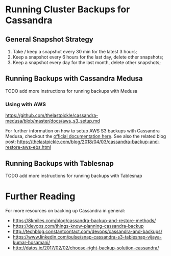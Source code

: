 # Running Cluster Backups for Cassandra

## General Snapshot Strategy

1. Take / keep a snapshot every 30 min for the latest 3 hours;
2. Keep a snapshot every 6 hours for the last day, delete other snapshots;
3. Keep a snapshot every day for the last month, delete other snapshots;

## Running Backups with Cassandra Medusa

TODO add more instructions for running backups with Medusa
 
### Using with AWS 
https://github.com/thelastpickle/cassandra-medusa/blob/master/docs/aws_s3_setup.md

For further information on how to setup AWS S3 backups with Cassandra Medusa, checkout the  [official documentation here](https://github.com/thelastpickle/cassandra-medusa/blob/master/docs/aws_s3_setup.md). See also the related blog post: https://thelastpickle.com/blog/2018/04/03/cassandra-backup-and-restore-aws-ebs.html

## Running Backups with Tablesnap
TODO add more instructions for running backups with Tablesnap

# Further Reading
For more resources on backing up Cassandra in general: 
- https://8kmiles.com/blog/cassandra-backup-and-restore-methods/
- https://devops.com/things-know-planning-cassandra-backup
- http://techblog.constantcontact.com/devops/cassandra-and-backups/
- https://www.linkedin.com/pulse/snap-cassandra-s3-tablesnap-vijaya-kumar-hosamani/
- http://datos.io/2017/02/02/choose-right-backup-solution-cassandra/